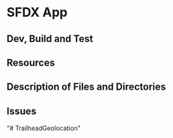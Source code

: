 # SFDX  App

## Dev, Build and Test


## Resources


## Description of Files and Directories


## Issues


"# TrailheadGeolocation" 
